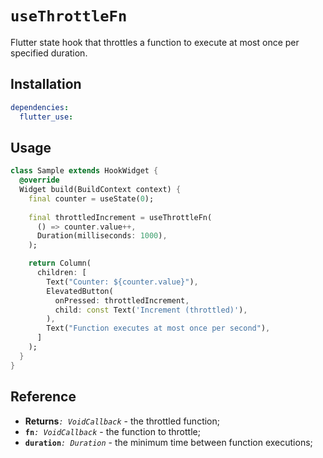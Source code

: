 # `useThrottleFn`

Flutter state hook that throttles a function to execute at most once per specified duration.

## Installation

```yaml
dependencies:
  flutter_use: 
```

## Usage

```dart
class Sample extends HookWidget {
  @override
  Widget build(BuildContext context) {
    final counter = useState(0);
    
    final throttledIncrement = useThrottleFn(
      () => counter.value++,
      Duration(milliseconds: 1000),
    );

    return Column(
      children: [
        Text("Counter: ${counter.value}"),
        ElevatedButton(
          onPressed: throttledIncrement,
          child: const Text('Increment (throttled)'),
        ),
        Text("Function executes at most once per second"),
      ]
    );
  }
}
```

## Reference

- **Returns**_`: VoidCallback`_ - the throttled function;
- **`fn`**_`: VoidCallback`_ - the function to throttle;
- **`duration`**_`: Duration`_ - the minimum time between function executions;